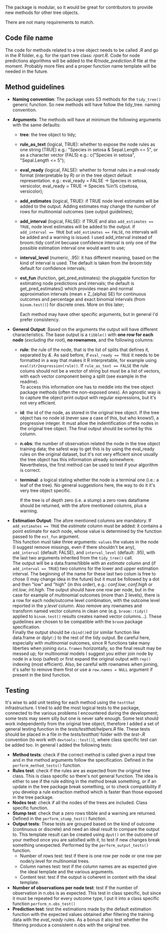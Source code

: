 The package is modular, so it would be great for contributors to provide new methods for other tree objects.

There are not many requirements to match.

## Code file name
The code for methods related to a tree object needs to be called *<tree class name>.R* and go in the *R* folder, e.g. for the rpart tree class: *rpart.R*.
Code for node predictions algorithms will be added to the *R/node_prediction.R* file at the moment. Probably more files and a proper function name template will be needed in the future.

## Method guidelines
 * **Naming convention**: The package uses S3 methods for the `tidy_tree()` generic function. So new methods will have follow the tidy_tree.<tree class name> naming convention.
 * **Arguments**: The methods will have at minimum the following arguments with the same defaults:
   - **tree**: the tree object to tidy;
   - **rule_as_text** (logical, TRUE): whether to expose the node rules as one string (TRUE) e.g.: "Species in setosa & Sepal.Length <= 5", or as a character vector (FALS) e.g.: c("Species in setosa", "Sepal.Length <= 5");
   - **eval_ready** (logical, FALSE): whether to format rules in a eval-ready format (interpretable by R) or in the tree object default representation. e.g.: eval_ready = FALSE -> Species in setosa, versicolor, eval_ready = TRUE -> Species %in% c(setosa, versicolor);
   - **add_estimates** (logical, TRUE): if TRUE node level estimates will be added to the output. Adding estimates may change the number of rows for multinomial outcomes (see output guidelines);
   - **add_interval** (logical, FALSE): if TRUE and also `add_estimates == TRUE`, node level estimates will be added to the output. if `add_interval == TRUE` but `add_estimates == FALSE`, no intervals will be added and a warning is issued. I used add_interval instead of broom::tidy conf.int becuase confidence interval is only one of the possible estimation interval one would want to use;
   - **interval_level** (numeric, .95): it has different meaning, based on the kind of interval is used. The default is taken from the broom:tidy default for confidence intervals;
   - **est_fun** (function, get_pred_estimates): the pluggable function for estimating node predictions and intervals; the default is get_pred_estimates() which provides mean and normal approximation intervals (mean ± Z_(alpha) SE) for continuous outcomes and percentage and exact binomial intervals (from `binom.test()`) for discrete ones. More on this later;
   
     Each method may have other specific arguments, but in general I'd prefer consistency.
 * **General Output**: Based on the arguments the output will have different characteristics. The base output is a `tibble()` with **one row for each node** (*excluding the root*), **no rownames**, and the following columns:
   - **rule**: the rule of the node, that is the list of splits that defines it, separated by *&*. As said before, if `eval_ready == TRUE` it needs to be formatted in a way that makes it R interpretable, for example using `eval(str2expression(rule))`. If `rule_as_text == FALSE` the rule colums should not be a vector of string but must be a list of vectors, with each vector component being a split (see example in the readme).  
   To access this information one has to meddle into the tree object package methods (often the non-exposed ones). An agnostic way is to capture the object print output with regular expressions, but it's not very efficient.
   - **id**: the id of the node, as stored in the original tree object. If the tree object has no node id (never saw a case of this, but who knows!), a progressive integer. It must allow the indentification of the nodes in the original tree object. The final output should be sorted by this column.
   - **n.obs**: the number of observation related the node in the tree object training data; the safest way to get this is by using the eval_ready rules on the original dataset, but it's not very efficient since usually the tree object has this information already somewhere. Nevertheless, the first method can be used to test if your algorithm is correct.
   - **terminal**: a logical stating whether the node is a terminal one (i.e.: a leaf of the tree). No general suggestions here, the way to do it it's very tree object specific.

     If the tree is of depth zero (i.e. a stump) a zero rows dataframe should be returned, with the afore mentioned columns, plus a warning.

 * **Estimation Output**: The afore mentioned columns are mandatory. If `add_estimates == TRUE` the *estimate* column must be added: it contains a point estimate for each node, whose value is determined by the function passed to the `est_fun` argument.  
     This function must take three arguments: `values` the values in the node (I suggest remove missings, even if there shouldn't be any), `add_interval` (default: FALSE), and `interval_level` (default: .95), with the last two arguments inherited from the `tidy_tree()` call.  
     The output will be a data.frame/tibble with an *estimate* column and (if `add_interval == TRUE`) two columns for the lower and upper estimation interval. The beginning of the name for these last two colum is free to chose (I may change idea in the future) but it must be followed by a dot and then "low" and "high" (in this order), e.g.: *conf.low*, *conf.high* or *int.low*, *int.high*. The output should have one row per node, but in the case for example of multinomial outcomes (more than 2 levels), there is a row for each node/outcome level combination, with the outcome level reported in the *y.level* column. Also remove any rownames and transform named vector columns in clean one (e.g. `broom::tidy()` applied to `binom.test()` results creates named vector columns...). These guidelines are chosen to be compatible with the `broom` package specification.  
     Finally the output should be `cbind()`ed (or similar function like data.frame or dplyr::) to the rest of the tidy output. Be careful here, especially with multinomial outcomes, since R functions take many liberties when joining `data.frames` horizontally, so the final result may be messed up; for multinomial models I suggest you either join node by node in a loop (safest) or first expand the original output with `rep()` indexing (most efficient). Also, be careful with rownames when joining, it's safer to remove them first or use a `row.names = NULL` argument if present in the bind function.

## Testing

It's wise to add unit testing for each method using the `testthat` infrastructure. I tried to add the most logical tests to the package, connected to the various problems I encountered during the development; some tests may seem silly but one is never safe enough. Some test should work independently from the original tree object, therefore I added a set of general testing function in the *tests/testthat/helpers.R* file. These tests should be placed in a file in the *tests/testthat/* folder with the *test-<tree class name>.R* convention (to work with `devtools::test()`), where class specific test can be added too. In general I added the following tests:
 * **Method tests**: check if the correct method is called given a input tree and in the method arguments follow the specification. Defined in the `perform_method_tests()` function.
 * **Rules test**: check if the rules are as expected from the original tree class. This is class specific so there's not general function. The idea is either to see if the rule editing in the method break something, or if an update in the tree package break something, or to check compatibility if you develop a rule extraction method which is faster than those exposed in the tree package.
 * **Nodes test**: check if all the nodes of the trees are included. Class specific function.
 * **Stump test**: check that a zero rows tibble and a warning are returned. Defined in the `perform_stump_test()` function.
 * **Output tests**: These tests are grouped based on the kind of outcome (continuous or discrete) and need an ideal result to compare the output to. This template result can be created using `dput()` on the outcome of your method once you are satisfied with it, to test if new changes break something unexpected. Performed by the `perform_output_tests()` function.
   - Number of rows test: test if there is one row per node or one row per node/y.level for multinomial trees.
   - Column names test: test if the column names are as expected give the ideal template and the various arguments.
   - Content test: test if the output is coherent in content with the ideal template.
 * **Number of observations per node test**: test if the number of observation in n.obs is as expected. This test in class specific, but since it must be repeated for every outcome type, I put it into a class specific function `perform_n.obs_test()`
 * **Prediction test**: test the estimations made by the default estimation function with the expected values obtained after filtering the training data with the *eval_ready* rules. As a bonus it also test whether the filtering produce a consistent n.obs with the original tree.

